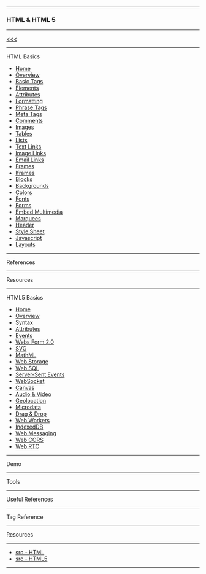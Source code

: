 
---

### HTML & HTML 5

---

[<<<](https://github.com/ttltrk/WEB/blob/master/BMW/BMW.MD)

---

HTML Basics

* <a href="https://github.com/ttltrk/WEB/blob/master/BHM/01/HOME.MD">Home</a>
* <a href="https://github.com/ttltrk/WEB/blob/master/BHM/02/OVERVIEW.MD">Overview</a>
* <a href="https://github.com/ttltrk/WEB/blob/master/BHM/03/BASIC_TAGS.MD">Basic Tags</a>
* <a href="https://github.com/ttltrk/WEB/blob/master/BHM/04/ELEMENTS.MD">Elements</a>
* <a href="https://github.com/ttltrk/WEB/blob/master/BHM/05/ATTRIBUTES.MD">Attributes</a>
* <a href="https://github.com/ttltrk/WEB/blob/master/BHM/06/FORMATTING.MD">Formatting</a>
* <a href="#">Phrase Tags</a>
* <a href="#">Meta Tags</a>
* <a href="#">Comments</a>
* <a href="#">Images</a>
* <a href="#">Tables</a>
* <a href="#">Lists</a>
* <a href="#">Text Links</a>
* <a href="#">Image Links</a>
* <a href="#">Email Links</a>
* <a href="#">Frames</a>
* <a href="#">Iframes</a>
* <a href="#">Blocks</a>
* <a href="#">Backgrounds</a>
* <a href="#">Colors</a>
* <a href="#">Fonts</a>
* <a href="#">Forms</a>
* <a href="#">Embed Multimedia</a>
* <a href="#">Marquees</a>
* <a href="#">Header</a>
* <a href="#">Style Sheet</a>
* <a href="#">Javascript</a>
* <a href="#">Layouts</a>

---

References

---

Resources

---

HTML5 Basics

* <a href="">Home</a>
* <a href="">Overview</a>
* <a href="">Syntax</a>
* <a href="">Attributes</a>
* <a href="">Events</a>
* <a href="">Webs Form 2.0</a>
* <a href="">SVG</a>
* <a href="">MathML</a>
* <a href="">Web Storage</a>
* <a href="">Web SQL</a>
* <a href="">Server-Sent Events</a>
* <a href="">WebSocket</a>
* <a href="">Canvas</a>
* <a href="">Audio & Video</a>
* <a href="">Geolocation</a>
* <a href="">Microdata</a>
* <a href="">Drag & Drop</a>
* <a href="">Web Workers</a>
* <a href="">IndexedDB</a>
* <a href="">Web Messaging</a>
* <a href="">Web CORS</a>
* <a href="">Web RTC</a>

---

Demo

---

Tools

---

Useful References

---

Tag Reference

---

Resources

---

* [src - HTML](https://www.tutorialspoint.com/html/index.htm)
* [src - HTML5](https://www.tutorialspoint.com/html5/index.htm)

---
